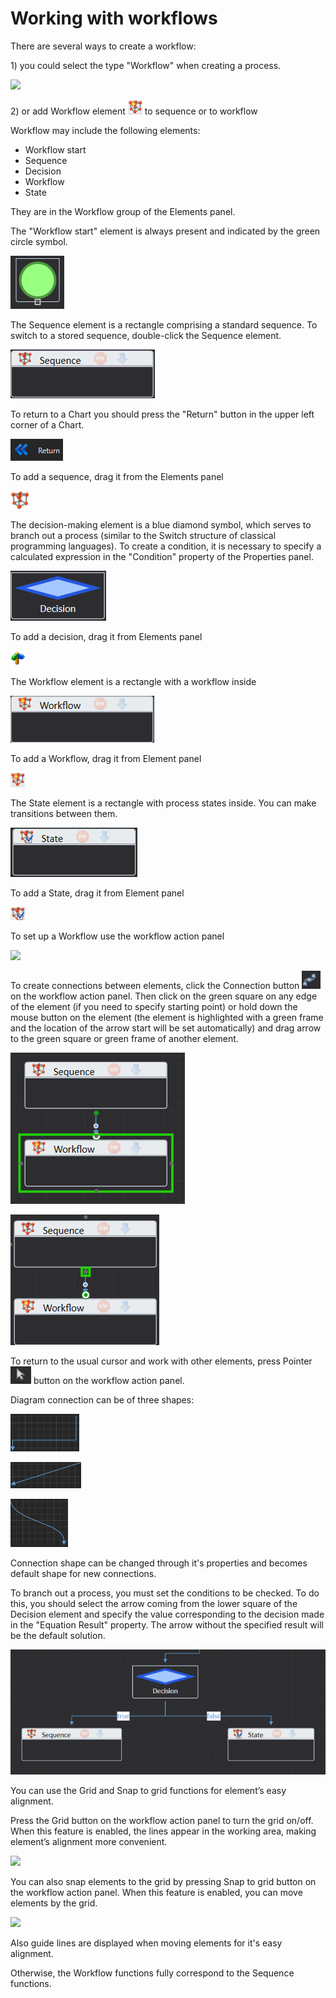 # Working with workflows

There are several ways to create a workflow:

1\)  you could select the type "Workflow" when creating a process.

![](../.gitbook/assets/new\_process.png)

2\) or add  Workflow element <img src="../.gitbook/assets/image (334).png" alt="" data-size="line"> to sequence or to workflow

Workflow may include the following elements:

* Workflow start
* Sequence
* Decision
* Workflow
* State

They are in the Workflow group of the Elements panel.&#x20;

The "Workflow start" element is always present and indicated by the green circle symbol.

![](<../.gitbook/assets/1 (60).png>)

The Sequence element is a rectangle comprising a standard sequence. To switch to a stored sequence, double-click the Sequence element.

![](<../.gitbook/assets/image (237).png>)

To return to a Chart you should press the "Return" button in the upper left corner of a Chart.

![](<../.gitbook/assets/3 (8).png>)

To add a sequence, drag it from the Elements panel

![](<../.gitbook/assets/2 (15).png>)

The decision-making element is a blue diamond symbol, which serves to branch out a process (similar to the Switch structure of classical programming languages). To create a condition, it is necessary to specify a calculated expression in the "Condition" property of the Properties panel.

![](<../.gitbook/assets/image (249).png>)

To add a decision, drag it from Elements panel

![](<../.gitbook/assets/0 (95).png>)

The Workflow element is a rectangle with a workflow inside

![](<../.gitbook/assets/image (317).png>)

To add a Workflow, drag it from Element panel&#x20;

![](<../.gitbook/assets/image (334).png>)

The State element is a rectangle with  process states inside. You can make transitions between them.

![](<../.gitbook/assets/image (332).png>)

To add a State, drag it from Element panel

![](<../.gitbook/assets/image (313).png>)

To set up a Workflow use the workflow action panel

![](https://gblobscdn.gitbook.com/assets%2F-M-L9CGkriEo1\_2PfJzA%2F-M7MR9lqwDg8kI\_0mC5C%2F-M7MaLpxhRrzbJCsGWot%2Fimage.png?alt=media\&token=051054df-fe5d-41c7-8a40-1fabafa1a98d)

To create connections between elements, click the Connection button <img src="../.gitbook/assets/image (139).png" alt="" data-size="line"> on the workflow action panel. Then click on the green square on any edge of the element (if you need to specify starting point) or hold down the mouse button on the element (the element is highlighted with a green frame and the location of the arrow start will be set automatically) and drag arrow to the green square or green frame of another element.

![](<../.gitbook/assets/image (298).png>)

![](<../.gitbook/assets/image (142).png>)

To return to the usual cursor and work with other elements, press Pointer <img src="../.gitbook/assets/image (232).png" alt="" data-size="line"> button on the workflow action panel.

Diagram connection can be of three shapes:

![Angled](<../.gitbook/assets/image (49).png>)

![Straight](<../.gitbook/assets/image (111).png>)

![Curved](<../.gitbook/assets/image (34).png>)

Connection shape can be changed through it's properties and becomes default shape for new connections.

To branch out a process, you must set the conditions to be checked. To do this, you should select the arrow coming from the lower square of the Decision element and specify the value corresponding to the decision made in the "Equation Result" property. The arrow without the specified result will be the default solution.

![](<../.gitbook/assets/image (225).png>)

You can use the Grid and  Snap to grid  functions for element’s easy alignment.&#x20;

Press the Grid  button on the workflow action panel to turn the grid on/off. When this feature is enabled, the lines appear in the working area, making element’s alignment more convenient.

![](https://gblobscdn.gitbook.com/assets%2F-M-L9CGkriEo1\_2PfJzA%2F-M7MkG34UiiPCxiv8anD%2F-M7NR6zDa5bLAYrs-F-X%2Fimage.png?alt=media\&token=68578ce5-3599-4646-93ae-2615ba3ba646)

You can also snap elements to the grid by pressing Snap to grid button on the workflow action panel. When this feature is enabled, you can move elements by the grid.

![](https://gblobscdn.gitbook.com/assets%2F-M-L9CGkriEo1\_2PfJzA%2F-M7MkG34UiiPCxiv8anD%2F-M7NRBxszvZNX0epYbbZ%2Fimage.png?alt=media\&token=eb6c201c-9385-44b7-9275-8f8545f3ed56)

Also guide lines are displayed when moving elements for it's easy alignment.

Otherwise, the Workflow functions fully correspond to the Sequence functions.
